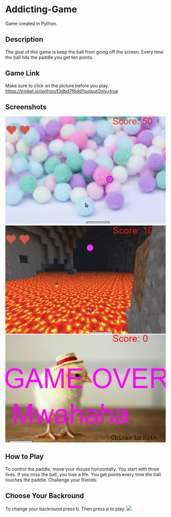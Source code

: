 # Addicting-Game
Game created in Python.

## Description
The goal of this game is keep the ball from going off the screen.
Every time the ball hits the paddle you get ten points.

## Game Link
Make sure to click on the picture before you play.
https://trinket.io/python/f3dbd7f6dd?outputOnly=true

## Screenshots
<img src="gamescore.png" width="550">
<img src="gamedemo.png" width="550">
<img src="gameover.png" width="550">

## How to Play
To control the paddle, move your mouse horizontally.
You start with three lives.
If you miss the ball, you lose a life.
You get points every time the ball touches the paddle.
Challenge your friends.

## Choose Your Backround
To change your backround press b.
Then press p to play.
![](changeBackground3.gif)
